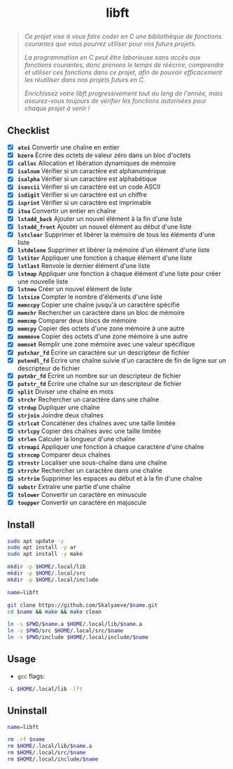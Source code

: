 # <p align="center">libft</p>
> *Ce projet vise à vous faire coder en C une bibliothèque de fonctions courantes que vous pourrez utiliser pour vos futurs projets.*
>
> *La programmation en C peut être laborieuse sans accès aux fonctions courantes, donc prenons le temps de réécrire, comprendre et utiliser ces fonctions dans ce projet, afin de pouvoir efficacement les réutiliser dans nos projets futurs en C.*
>
> *Enrichissez votre libft progressivement tout au long de l'année, mais assurez-vous toujours de vérifier les fonctions autorisées pour chaque projet à venir !*

## Checklist
- [x] **`atoi`** Convertir une chaîne en entier
- [x] **`bzero`** Écrire des octets de valeur zéro dans un bloc d'octets
- [x] **`calloc`** Allocation et libération dynamiques de mémoire
- [x] **`isalnum`** Vérifier si un caractère est alphanumérique
- [x] **`isalpha`** Vérifier si un caractère est alphabétique
- [x] **`isascii`** Vérifier si un caractère est un code ASCII
- [x] **`isdigit`** Vérifier si un caractère est un chiffre
- [x] **`isprint`** Vérifier si un caractère est imprimable
- [x] **`itoa`** Convertir un entier en chaîne
- [x] **`lstadd_back`** Ajouter un nouvel élément à la fin d'une liste
- [x] **`lstadd_front`** Ajouter un nouvel élément au début d'une liste
- [x] **`lstclear`** Supprimer et libérer la mémoire de tous les éléments d'une liste
- [x] **`lstdelone`** Supprimer et libérer la mémoire d'un élément d'une liste
- [x] **`lstiter`** Appliquer une fonction à chaque élément d'une liste
- [x] **`lstlast`** Renvoie le dernier élément d'une liste
- [x] **`lstmap`** Appliquer une fonction à chaque élément d'une liste pour créer une nouvelle liste
- [x] **`lstnew`** Créer un nouvel élément de liste
- [x] **`lstsize`** Compter le nombre d'éléments d'une liste
- [x] **`memccpy`** Copier une chaîne jusqu'à un caractère spécifié
- [x] **`memchr`** Rechercher un caractère dans un bloc de mémoire
- [x] **`memcmp`** Comparer deux blocs de mémoire
- [x] **`memcpy`** Copier des octets d'une zone mémoire à une autre
- [x] **`memmove`** Copier des octets d'une zone mémoire à une autre
- [x] **`memset`** Remplir une zone mémoire avec une valeur spécifique
- [x] **`putchar_fd`** Écrire un caractère sur un descripteur de fichier
- [x] **`putendl_fd`** Écrire une chaîne suivie d'un caractère de fin de ligne sur un descripteur de fichier
- [x] **`putnbr_fd`** Écrire un nombre sur un descripteur de fichier
- [x] **`putstr_fd`** Écrire une chaîne sur un descripteur de fichier
- [x] **`split`** Diviser une chaîne en mots
- [x] **`strchr`** Rechercher un caractère dans une chaîne
- [x] **`strdup`** Dupliquer une chaîne
- [x] **`strjoin`** Joindre deux chaînes
- [x] **`strlcat`** Concaténer des chaînes avec une taille limitée
- [x] **`strlcpy`** Copier des chaînes avec une taille limitée
- [x] **`strlen`** Calculer la longueur d'une chaîne
- [x] **`strmapi`** Appliquer une fonction à chaque caractère d'une chaîne
- [x] **`strncmp`** Comparer deux chaînes
- [x] **`strnstr`** Localiser une sous-chaîne dans une chaîne
- [x] **`strrchr`** Rechercher un caractère dans une chaîne
- [x] **`strtrim`** Supprimer les espaces au début et à la fin d'une chaîne
- [x] **`substr`** Extraire une partie d'une chaîne
- [x] **`tolower`** Convertir un caractère en minuscule
- [x] **`toupper`** Convertir un caractère en majuscule

## Install
```bash
sudo apt update -y
sudo apt install -y ar
sudo apt install -y make
```
```bash
mkdir -p $HOME/.local/lib
mkdir -p $HOME/.local/src
mkdir -p $HOME/.local/include
```
```bash
name=libft

git clone https://github.com/Skalyaeve/$name.git
cd $name && make && make clean

ln -s $PWD/$name.a $HOME/.local/lib/$name.a
ln -s $PWD/src $HOME/.local/src/$name
ln -s $PWD/include $HOME/.local/include/$name
```

## Usage
- `gcc` flags:
```bash
-L $HOME/.local/lib -lft
```

## Uninstall
```bash
name=libft

rm -rf $name
rm $HOME/.local/lib/$name.a
rm $HOME/.local/src/$name
rm $HOME/.local/include/$name
```
